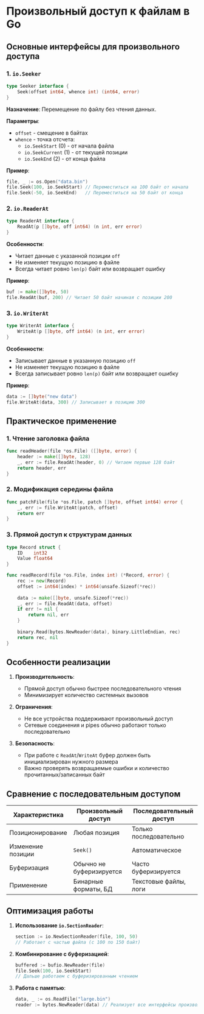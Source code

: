 # Произвольный доступ к файлам в Go

## Основные интерфейсы для произвольного доступа

### 1. `io.Seeker`
```go
type Seeker interface {
    Seek(offset int64, whence int) (int64, error)
}
```
**Назначение**: Перемещение по файлу без чтения данных.

**Параметры**:
- `offset` - смещение в байтах
- `whence` - точка отсчета:
    - `io.SeekStart` (0) - от начала файла
    - `io.SeekCurrent` (1) - от текущей позиции
    - `io.SeekEnd` (2) - от конца файла

**Пример**:
```go
file, _ := os.Open("data.bin")
file.Seek(100, io.SeekStart) // Переместиться на 100 байт от начала
file.Seek(-50, io.SeekEnd)   // Переместиться на 50 байт от конца
```

### 2. `io.ReaderAt`
```go
type ReaderAt interface {
    ReadAt(p []byte, off int64) (n int, err error)
}
```
**Особенности**:
- Читает данные с указанной позиции `off`
- Не изменяет текущую позицию в файле
- Всегда читает ровно `len(p)` байт или возвращает ошибку

**Пример**:
```go
buf := make([]byte, 50)
file.ReadAt(buf, 200) // Читает 50 байт начиная с позиции 200
```

### 3. `io.WriterAt`
```go
type WriterAt interface {
    WriteAt(p []byte, off int64) (n int, err error)
}
```
**Особенности**:
- Записывает данные в указанную позицию `off`
- Не изменяет текущую позицию в файле
- Всегда записывает ровно `len(p)` байт или возвращает ошибку

**Пример**:
```go
data := []byte("new data")
file.WriteAt(data, 300) // Записывает в позицию 300
```

## Практическое применение

### 1. Чтение заголовка файла
```go
func readHeader(file *os.File) ([]byte, error) {
    header := make([]byte, 128)
    _, err := file.ReadAt(header, 0) // Читаем первые 128 байт
    return header, err
}
```

### 2. Модификация середины файла
```go
func patchFile(file *os.File, patch []byte, offset int64) error {
    _, err := file.WriteAt(patch, offset)
    return err
}
```

### 3. Прямой доступ к структурам данных
```go
type Record struct {
    ID    int32
    Value float64
}

func readRecord(file *os.File, index int) (*Record, error) {
    rec := new(Record)
    offset := int64(index) * int64(unsafe.Sizeof(*rec))
    
    data := make([]byte, unsafe.Sizeof(*rec))
    _, err := file.ReadAt(data, offset)
    if err != nil {
        return nil, err
    }
    
    binary.Read(bytes.NewReader(data), binary.LittleEndian, rec)
    return rec, nil
}
```

## Особенности реализации

1. **Производительность**:
    - Прямой доступ обычно быстрее последовательного чтения
    - Минимизирует количество системных вызовов

2. **Ограничения**:
    - Не все устройства поддерживают произвольный доступ
    - Сетевые соединения и pipes обычно работают только последовательно

3. **Безопасность**:
    - При работе с `ReadAt`/`WriteAt` буфер должен быть инициализирован нужного размера
    - Важно проверять возвращаемые ошибки и количество прочитанных/записанных байт

## Сравнение с последовательным доступом

| Характеристика       | Произвольный доступ       | Последовательный доступ |
|----------------------|--------------------------|-------------------------|
| Позиционирование     | Любая позиция            | Только последовательно  |
| Изменение позиции    | `Seek()`                 | Автоматическое          |
| Буферизация          | Обычно не буферизируется | Часто буферизируется    |
| Применение          | Бинарные форматы, БД    | Текстовые файлы, логи   |

## Оптимизация работы

1. **Использование `io.SectionReader`**:
   ```go
   section := io.NewSectionReader(file, 100, 50)
   // Работает с частью файла (с 100 по 150 байт)
   ```

2. **Комбинирование с буферизацией**:
   ```go
   buffered := bufio.NewReader(file)
   file.Seek(100, io.SeekStart)
   // Дальше работаем с буферизированным чтением
   ```

3. **Работа с памятью**:
   ```go
   data, _ := os.ReadFile("large.bin")
   reader := bytes.NewReader(data) // Реализует все интерфейсы произвольного доступа
   ```